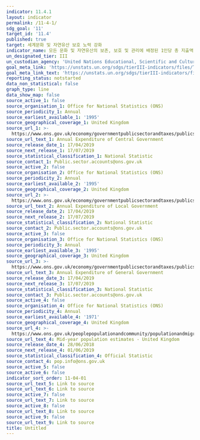```yaml
---
indicator: 11.4.1
layout: indicator
permalink: /11-4-1/
sdg_goal: '11'
target_id: '11.4'
published: true
target: 세계문화 및 자연유산 보호 노력 강화
indicator_name: 모든 문화 및 자연유산의 보존, 보호 및 관리에 배정된 1인당 총 지출액(자금출처(공공, 민간), 유산종류(문화, 자연), 정부유형(중앙, 광역, 시군)별) 
un_designated_tier: III
un_custodian_agency: 'United Nations Educational, Scientific and Cultural Organization (UNESCO)'
goal_meta_link: 'https://unstats.un.org/sdgs/tierIII-indicators/files/Tier3-11-04-01.pdf'
goal_meta_link_text: 'https://unstats.un.org/sdgs/tierIII-indicators/files/Tier3-11-04-01.pdf'
reporting_status: notstarted
data_non_statistical: false
graph_type: line
data_show_map: false
source_active_1: false
source_organisation_1: Office for National Statistics (ONS)
source_periodicity_1: Annual
source_earliest_available_1: '1995'
source_geographical_coverage_1: United Kingdom
source_url_1: >-
  https://www.ons.gov.uk/economy/governmentpublicsectorandtaxes/publicspending/datasets/esatable11annualexpenditureofcentralgovernment
source_url_text_1: Annual Expenditure of Central Government
source_release_date_1: 17/04/2019
source_next_release_1: 17/07/2019
source_statistical_classification_1: National Statistic
source_contact_1: Public.sector.accounts@ons.gov.uk
source_active_2: false
source_organisation_2: Office for National Statistics (ONS)
source_periodicity_2: Annual
source_earliest_available_2: '1995'
source_geographical_coverage_2: United Kingdom
source_url_2: >-
  https://www.ons.gov.uk/economy/governmentpublicsectorandtaxes/publicspending/datasets/esatable11annualexpenditurelocalgovernment
source_url_text_2: Annual Expenditure of Local Government
source_release_date_2: 17/04/2019
source_next_release_2: 17/07/2019
source_statistical_classification_2: National Statistic
source_contact_2: Public.sector.accounts@ons.gov.uk
source_active_3: false
source_organisation_3: Office for National Statistics (ONS)
source_periodicity_3: Annual
source_earliest_available_3: '1995'
source_geographical_coverage_3: United Kingdom
source_url_3: >-
  https://www.ons.gov.uk/economy/governmentpublicsectorandtaxes/publicspending/datasets/esatable11annualexpenditureofgeneralgovernment
source_url_text_3: Annual Expenditure of General Government
source_release_date_3: 17/04/2019
source_next_release_3: 17/07/2019
source_statistical_classification_3: National Statistic
source_contact_3: Public.sector.accounts@ons.gov.uk
source_active_4: false
source_organisation_4: Office for National Statistics (ONS)
source_periodicity_4: Annual
source_earliest_available_4: '1971'
source_geographical_coverage_4: United Kingdom
source_url_4: >-
  https://www.ons.gov.uk/peoplepopulationandcommunity/populationandmigration/populationestimates/timeseries/ukpop/pop
source_url_text_4: Mid-year population estimates - United Kingdom
source_release_date_4: 28/06/2018
source_next_release_4: 01/06/2019
source_statistical_classification_4: Official Statistic
source_contact_4: pop.info@ons.gov.uk
source_active_5: false
source_active_6: false
indicator_sort_order: 11-04-01
source_url_text_5: Link to source
source_url_text_6: Link to source
source_active_7: false
source_url_text_7: Link to source
source_active_8: false
source_url_text_8: Link to source
source_active_9: false
source_url_text_9: Link to source
title: Untitled
---
```

